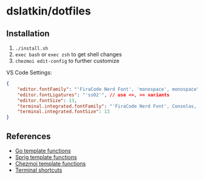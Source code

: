 # dslatkin/dotfiles

<!--
Todos

https://www.shell-tips.com/mac/defaults/#gsc.tab=0
https://github.com/mathiasbynens/dotfiles/blob/master/.macos

https://github.com/lucasresck/gnome-shell-extension-alt-tab-scroll-workaround

Include official autocomplete for git:

-   https://github.com/git/git/blob/master/contrib/completion/git-completion.zsh
-   Note that this depends on bashrc autocomplete being installed first
-   Use chezmoi to manage these file updates

Automate system management including running `chezmoi apply` to refresh externals:

- Notes about `.chezmoiexternal.toml`:
    - Zsh example with gotchas: https://www.chezmoi.io/user-guide/include-files-from-elsewhere/
    - Maybe use v3 API instead of /archive/branch on GitHub repos: https://stackoverflow.com/a/8378458/9207275
    - Use --progress to show progress bar when downloading externals (and can be set in chezmoi config)
- On Mac, use launchd for automation
    https://www.launchd.info/
    https://www.soma-zone.com/LaunchControl/
- On Linux, use anacron since it will queue and combine updates that are
  scheduled when the computer is off or asleep
    https://askubuntu.com/a/848638/1624642

Configuration

-   Automate debconf https://github.com/phusion/baseimage-docker/issues/58#issuecomment-48032250

Explore or install these packages:

-   [homebrew bundle](https://github.com/Homebrew/homebrew-bundle)
-   [Debian unattended upgrades](https://wiki.debian.org/UnattendedUpgrades) for updating debian packages

Functions:

-   Check if in bash login vs. interactive shell 
    https://unix.stackexchange.com/a/26782/496182

Git autocomplete

-   https://github.com/git/git/blob/master/contrib/completion/git-completion.bash

-->

## Installation

1. `./install.sh`
2. `exec bash` or `exec zsh` to get shell changes
3. `chezmoi edit-config` to further customize

VS Code Settings:

```json
{
	"editor.fontFamily": "'FiraCode Nerd Font', 'monospace', monospace", // Mac: "'FiraCode NF', Consolas, 'Courier New', monospace",
	"editor.fontLigatures": "'ss02'", // use <=, >= variants
	"editor.fontSize": 13,
	"terminal.integrated.fontFamily": "'FiraCode Nerd Font', Consolas, 'Courier New', monospace",
	"terminal.integrated.fontSize": 13
}
```

## References

- [Go template functions](https://pkg.go.dev/text/template)
- [Sprig template functions](http://masterminds.github.io/sprig/)
- [Chezmoi template functions](https://www.chezmoi.io/reference/templates/functions/)
- [Terminal shortcuts](https://stackoverflow.com/a/58966776/9207275)

<!--
## Terminal colors

Make terminal output better

https://github.com/alrra/dotfiles/issues/19#issuecomment-195406139
https://stackoverflow.com/questions/2924697/how-does-one-output-bold-text-in-bash#comment123922440_2924755
https://stackoverflow.com/a/2924755/9207275
https://stackoverflow.com/a/42449998/9207275

Good reference: https://stackoverflow.com/a/28938235/9207275

These lists should work in shell script:

- Reset: \u001b[0m
- Black: \u001b[30m
- Red: \u001b[31m
- Green: \u001b[32m
- Yellow: \u001b[33m
- Blue: \u001b[34m
- Magenta: \u001b[35m
- Cyan: \u001b[36m
- White: \u001b[37m
- Background Black: \u001b[40m
- Background Red: \u001b[41m
- Background Green: \u001b[42m
- Background Yellow: \u001b[43m
- Background Blue: \u001b[44m
- Background Magenta: \u001b[45m
- Background Cyan: \u001b[46m
- Background White: \u001b[47m
- Bright Black: \u001b[30;1m
- Bright Red: \u001b[31;1m
- Bright Green: \u001b[32;1m
- Bright Yellow: \u001b[33;1m
- Bright Blue: \u001b[34;1m
- Bright Magenta: \u001b[35;1m
- Bright Cyan: \u001b[36;1m
- Bright White: \u001b[37;1m
- Background Bright Black: \u001b[40;1m
- Background Bright Red: \u001b[41;1m
- Background Bright Green: \u001b[42;1m
- Background Bright Yellow: \u001b[43;1m
- Background Bright Blue: \u001b[44;1m
- Background Bright Magenta: \u001b[45;1m
- Background Bright Cyan: \u001b[46;1m
- Background Bright White: \u001b[47;1m

Some terminals support an extended color set in the form `\u001b[38;5;${0..255}m`.

And for output in go templates, format it like:

```text/template
{{ writeToStdout "I'm black and \033[32mI'm green\033[0m and I'm black again" -}}
```

### Dev containers

Add this to your `settings.json` in VS Code and these dotfiles will automatically
get copied into [dev containers](https://code.visualstudio.com/docs/remote/containers):

```json
{
    "dotfiles.repository": "https://github.com/dslatkin/dotfiles.git",
    "dotfiles.targetPath": "~/dotfiles",
    "dotfiles.installCommand": "~/dotfiles/install.sh",
    "terminal.integrated.defaultProfile.linux": "fish",
    "terminal.integrated.profiles.linux": {
        "fish": {
            "path": "/usr/bin/fish"
        },
    }
}
```

If you sync your VS Code settings, `dotfile.*` settings are excluded
by default. To fix this, add this setting to revert that:

```json
{
    "settingsSync.ignoredSettings": [
        "-dotfiles.installCommand",
        "-dotfiles.repository",
        "-dotfiles.targetPath",
    ]
}
```
-->
